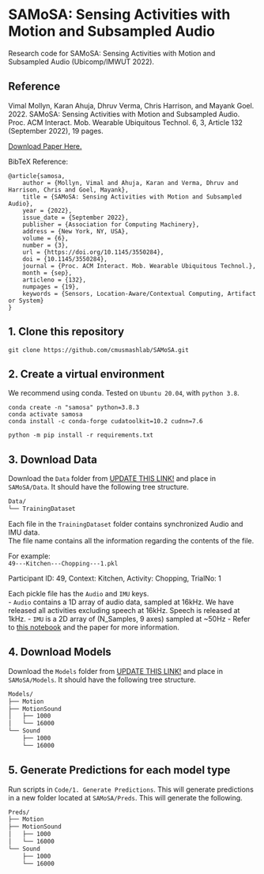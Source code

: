 # SAMoSA: Sensing Activities with Motion and Subsampled Audio

Research code for SAMoSA: Sensing Activities with Motion and Subsampled Audio (Ubicomp/IMWUT 2022).

## Reference
Vimal Mollyn, Karan Ahuja, Dhruv Verma, Chris Harrison, and Mayank Goel. 2022. SAMoSA: Sensing Activities with Motion and Subsampled Audio. Proc. ACM Interact. Mob. Wearable Ubiquitous Technol. 6, 3, Article 132 (September 2022), 19 pages. 

[Download Paper Here.](http://smashlab.io/pdfs/samosa.pdf) 

BibTeX Reference: 
```
@article{samosa,
    author = {Mollyn, Vimal and Ahuja, Karan and Verma, Dhruv and Harrison, Chris and Goel, Mayank},
    title = {SAMoSA: Sensing Activities with Motion and Subsampled Audio},
    year = {2022},
    issue_date = {September 2022},
    publisher = {Association for Computing Machinery},
    address = {New York, NY, USA},
    volume = {6},
    number = {3},
    url = {https://doi.org/10.1145/3550284},
    doi = {10.1145/3550284},
    journal = {Proc. ACM Interact. Mob. Wearable Ubiquitous Technol.},
    month = {sep},
    articleno = {132},
    numpages = {19},
    keywords = {Sensors, Location-Aware/Contextual Computing, Artifact or System}
}
```

## 1. Clone this repository
```
git clone https://github.com/cmusmashlab/SAMoSA.git
```

## 2. Create a virtual environment
We recommend using conda. Tested on `Ubuntu 20.04`, with `python 3.8`.

```
conda create -n "samosa" python=3.8.3
conda activate samosa
conda install -c conda-forge cudatoolkit=10.2 cudnn=7.6

python -m pip install -r requirements.txt
```

## 3. Download Data
Download the `Data` folder from [UPDATE THIS LINK!](http://smashlab.io/pdfs/samosa.pdf) and place in `SAMoSA/Data`. It should have the following tree structure.
```bash
Data/
└── TrainingDataset
```

Each file in the `TrainingDataset` folder contains synchronized Audio and IMU data.  
The file name contains all the information regarding the contents of the file.  

For example:  
`49---Kitchen---Chopping---1.pkl`  

Participant ID: 49, Context: Kitchen, Activity: Chopping, TrialNo: 1

Each pickle file has the `Audio` and `IMU` keys.  
    - `Audio` contains a 1D array of audio data, sampled at 16kHz. We have released all activities excluding speech at 16kHz. Speech is released at 1kHz.
    - `IMU` is a 2D array of (N\_Samples, 9 axes) sampled at ~50Hz
    - Refer to [this notebook](Code/0.%20Dataset%20Intro.ipynb) and the paper for more information.

## 4. Download Models
Download the `Models` folder from [UPDATE THIS LINK!](http://smashlab.io/pdfs/samosa.pdf) and place in `SAMoSA/Models`. It should have the following tree structure.
```bash
Models/
├── Motion
├── MotionSound
│   ├── 1000
│   └── 16000
└── Sound
    ├── 1000
    └── 16000
```

## 5. Generate Predictions for each model type
Run scripts in `Code/1. Generate Predictions`. This will generate predictions in a new folder located at `SAMoSA/Preds`. This will generate the following.
```bash
Preds/
├── Motion
├── MotionSound
│   ├── 1000
│   └── 16000
└── Sound
    ├── 1000
    └── 16000
```
